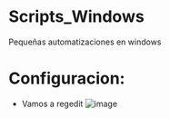# Scripts_Windows
Pequeñas automatizaciones en windows

# Configuracion:
- Vamos a regedit
![image](https://user-images.githubusercontent.com/103390623/236185384-2e0f2322-ea7c-48f2-abd7-c7bc15ea98da.png)
